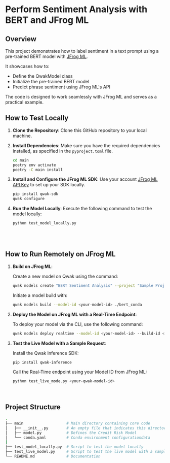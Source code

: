 # Perform Sentiment Analysis with BERT and JFrog ML

## Overview

This project demonstrates how to label sentiment in a text prompt using a pre-trained BERT model with [JFrog ML](https://docs.qwak.com/docs/introduction). 

It showcases how to:
- Define the QwakModel class
- Initialize the pre-trained BERT model
- Predict phrase sentiment using JFrog ML's API

The code is designed to work seamlessly with JFrog ML and serves as a practical example.
<br>

## How to Test Locally


1. **Clone the Repository**: Clone this GitHub repository to your local machine.

2. **Install Dependencies**: Make sure you have the required dependencies installed, as specified in the `pyproject.toml` file.

    ```bash
    cd main
    poetry env activate
    poetry -C main install
    ```

3. **Install and Configure the JFrog ML SDK**: Use your account [JFrog ML API Key](https://docs.qwak.com/docs/getting-started#configuring-qwak-sdk) to set up your SDK locally.

    ```bash
    pip install qwak-sdk
    qwak configure
    ```

5. **Run the Model Locally**: Execute the following command to test the model locally:

   ```bash
   python test_model_locally.py
   ```

<br>

<br>

## How to Run Remotely on JFrog ML

1. **Build on JFrog ML**:

    Create a new model on Qwak using the command:

    ```bash
    qwak models create "BERT Sentiment Analysis" --project "Sample Project"
    ```


    Initiate a model build with:

    ```bash
    qwak models build --model-id <your-model-id> ./bert_conda
    ```


2. **Deploy the Model on JFrog ML with a Real-Time Endpoint**:

    To deploy your model via the CLI, use the following command:

    ```bash
    qwak models deploy realtime --model-id <your-model-id> --build-id <your-build-id>
    ```

3. **Test the Live Model with a Sample Request**:

    Install the Qwak Inference SDK:

    ```bash
    pip install qwak-inference
    ```

    Call the Real-Time endpoint using your Model ID from JFrog ML:

    ```bash
    python test_live_mode.py <your-qwak-model-id>
    ```

<br>


## Project Structure

```bash
.
├── main                   # Main directory containing core code
│   ├── __init__.py        # An empty file that indicates this directory is a Python package
│   ├── model.py           # Defines the Credit Risk Model
│   └── conda.yaml         # Conda environment configurationdata
|
├── test_model_locally.py  # Script to test the model locally
├── test_live_model.py     # Script to test the live model with a sample REST request
└── README.md              # Documentation
```


<br>
<br>